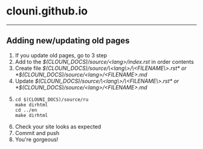 # clouni.github.io
******************

## Adding new/updating old pages

1. If you update old pages, go to 3 step
1. Add <FILENAME> to the  *$(CLOUNI_DOCS)/source/\<lang\>/index.rst* in order contents
2. Create file *$(CLOUNI_DOCS)/source/\<lang\>/\<FILENAME\>.rst* or *$(CLOUNI_DOCS)/source/\<lang\>/\<FILENAME\>.md*
3. Update *$(CLOUNI_DOCS)/source/\<lang\>/\<FILENAME\>.rst* or *$(CLOUNI_DOCS)/source/\<lang\>/\<FILENAME\>.md*
4.  
    ~~~shell
    cd $(CLOUNI_DOCS)/source/ru
    make dirhtml
    cd ../en
    make dirhtml
    ~~~
5. Check your site looks as expected
6. Commit and push
7. You're gorgeous!
